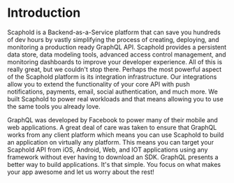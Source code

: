 # Introduction

Scaphold is a Backend-as-a-Service platform that can save you hundreds of dev hours by vastly simplifying the process of creating, deploying, and monitoring a production ready GraphQL API. Scaphold provides a persistent data store, data modeling tools, advanced access control management, and monitoring dashboards to improve your developer experience. All of this is really great, but we couldn't stop there. Perhaps the most powerful aspect of the Scaphold platform is its integration infrastructure. Our integrations allow you to extend the functionality of your core API with push notifications, payments, email, social authentication, and much more. We built Scaphold to power real workloads and that means allowing you to use the same tools you already love.

GraphQL was developed by Facebook to power many of their mobile and web applications. A great deal of care was taken to ensure that GraphQL works from any client platform which means you can use Scaphold to build an application on virtually any platform. This means you can target your Scaphold API from iOS, Android, Web, and IOT applications using any framework without ever having to download an SDK. GraphQL presents a better way to build applications. It's that simple. You focus on what makes your app awesome and let us worry about the rest!